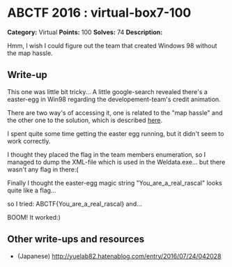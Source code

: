# ABCTF 2016 : virtual-box7-100

**Category:** Virtual
**Points:** 100
**Solves:** 74
**Description:**

Hmm, I wish I could figure out the team that created Windows 98 without the map hassle.

## Write-up

This one was little bit tricky...
A little google-search revealed there's a easter-egg in Win98 regarding the
developement-team's credit animation.

There are two way's of accessing it, one is related to the "map hassle" and
the other one to the solution, which is described [here](http://www.eeggs.com/items/484.html).

I spent quite some time getting the easter egg running, but it didn't seem to work
correctly.

I thought they placed the flag in the team members enumeration, so I managed to dump the XML-file
which is used in the Weldata.exe...  but there wasn't any flag in there:(

Finally I thought the easter-egg magic string "You_are_a_real_rascal" looks quite like a flag...

so I tried: ABCTF{You_are_a_real_rascal} and...

BOOM! It worked:)

## Other write-ups and resources

* (Japanese) http://yuelab82.hatenablog.com/entry/2016/07/24/042028
